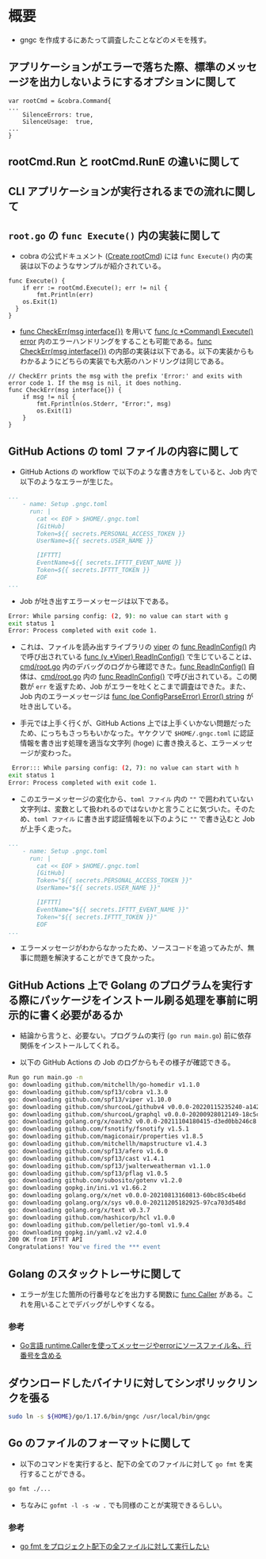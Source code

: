 # 概要

- gngc を作成するにあたって調査したことなどのメモを残す。

## アプリケーションがエラーで落ちた際、標準のメッセージを出力しないようにするオプションに関して

```golang
var rootCmd = &cobra.Command{
...
    SilenceErrors: true,
	SilenceUsage:  true,
...
}
```

## rootCmd.Run と rootCmd.RunE の違いに関して

## CLI アプリケーションが実行されるまでの流れに関して

## `root.go` の `func Execute()` 内の実装に関して

- cobra の公式ドキュメント ([Create rootCmd](https://cobra.dev/#create-rootcmd)) には `func Execute()` 内の実装は以下のようなサンプルが紹介されている。

```golang
func Execute() {
    if err := rootCmd.Execute(); err != nil {
        fmt.Println(err)
    os.Exit(1)
  }
}
```

- [func CheckErr(msg interface{})](https://github.com/spf13/cobra/blob/master/cobra.go#L211) を用いて [func (c *Command) Execute() error](https://github.com/spf13/cobra/blob/master/command.go#L901) 内のエラーハンドリングをすることも可能である。[func CheckErr(msg interface{})](https://github.com/spf13/cobra/blob/master/cobra.go#L211) の内部の実装は以下である。以下の実装からもわかるようにどちらの実装でも大筋のハンドリングは同じである。

```golang
// CheckErr prints the msg with the prefix 'Error:' and exits with error code 1. If the msg is nil, it does nothing.
func CheckErr(msg interface{}) {
    if msg != nil {
        fmt.Fprintln(os.Stderr, "Error:", msg)
		os.Exit(1)
	}
}
```

## GitHub Actions の toml ファイルの内容に関して

- GitHub Actions の workflow で以下のような書き方をしていると、Job 内で以下のようなエラーが生じた。

```yaml
...
    - name: Setup .gngc.toml
      run: |
        cat << EOF > $HOME/.gngc.toml
        [GitHub]
        Token=${{ secrets.PERSONAL_ACCESS_TOKEN }}
        UserName=${{ secrets.USER_NAME }}

        [IFTTT]
        EventName=${{ secrets.IFTTT_EVENT_NAME }}
        Token=${{ secrets.IFTTT_TOKEN }}
        EOF
...
```

- Job が吐き出すエラーメッセージは以下である。

```bash
Error: While parsing config: (2, 9): no value can start with g
exit status 1
Error: Process completed with exit code 1.
```

- これは、ファイルを読み出すライブラリの [viper](https://github.com/spf13/viper/) の [func ReadInConfig()](https://github.com/spf13/viper/blob/v1.10.1/viper.go#L1464) 内で呼び出されている [func (v *Viper) ReadInConfig()](https://github.com/spf13/viper/blob/v1.10.1/viper.go#L1464) で生じていることは、[cmd/root.go](https://github.com/dilmnqvovpnmlib/gngc/blob/main/cmd/root.go) 内のデバッグのログから確認できた。[func ReadInConfig()](https://github.com/spf13/viper/blob/v1.10.1/viper.go#L1464) 自体は、[cmd/root.go](https://github.com/dilmnqvovpnmlib/gngc/blob/main/cmd/root.go) 内の [func ReadInConfig()](https://pkg.go.dev/github.com/spf13/viper#Viper.ReadInConfig) で呼び出されている。この関数が `err` を返すため、Job がエラーを吐くとこまで調査はできた。また、Job 内のエラーメッセージは [func (pe ConfigParseError) Error() string](https://github.com/spf13/viper/blob/a785a79f2240b55faa3c9fb488252ca9ea931339/util.go#L30) が吐き出している。

- 手元では上手く行くが、GitHub Actions 上では上手くいかない問題だったため、にっちもさっちもいかなった。ヤケクソで `$HOME/.gngc.toml` に認証情報を書き出す処理を適当な文字列 (hoge) に書き換えると、エラーメッセージが変わった。

```bash
 Error::: While parsing config: (2, 7): no value can start with h
exit status 1
Error: Process completed with exit code 1.
```

- このエラーメッセージの変化から、`toml ファイル` 内の `""` で囲われていない文字列は、変数として扱われるのではないかと言うことに気づいた。そのため、`toml ファイル` に書き出す認証情報を以下のように `""` で書き込むと Job が上手く走った。

```yaml
...
    - name: Setup .gngc.toml
      run: |
        cat << EOF > $HOME/.gngc.toml
        [GitHub]
        Token="${{ secrets.PERSONAL_ACCESS_TOKEN }}"
        UserName="${{ secrets.USER_NAME }}"

        [IFTTT]
        EventName="${{ secrets.IFTTT_EVENT_NAME }}"
        Token="${{ secrets.IFTTT_TOKEN }}"
        EOF
...
```

- エラーメッセージがわからなかったため、ソースコードを追ってみたが、無事に問題を解決することができて良かった。

## GitHub Actions 上で Golang のプログラムを実行する際にパッケージをインストール刷る処理を事前に明示的に書く必要があるか

- 結論から言うと、必要ない。プログラムの実行 (`go run main.go`) 前に依存関係をインストールしてくれる。

- 以下の GitHub Actions の Job のログからもその様子が確認できる。

```bash
Run go run main.go -n 
go: downloading github.com/mitchellh/go-homedir v1.1.0
go: downloading github.com/spf13/cobra v1.3.0
go: downloading github.com/spf13/viper v1.10.0
go: downloading github.com/shurcooL/githubv4 v0.0.0-20220115235240-a14260e6f8a2
go: downloading github.com/shurcooL/graphql v0.0.0-20200928012149-18c5c3165e3a
go: downloading golang.org/x/oauth2 v0.0.0-20211104180415-d3ed0bb246c8
go: downloading github.com/fsnotify/fsnotify v1.5.1
go: downloading github.com/magiconair/properties v1.8.5
go: downloading github.com/mitchellh/mapstructure v1.4.3
go: downloading github.com/spf13/afero v1.6.0
go: downloading github.com/spf13/cast v1.4.1
go: downloading github.com/spf13/jwalterweatherman v1.1.0
go: downloading github.com/spf13/pflag v1.0.5
go: downloading github.com/subosito/gotenv v1.2.0
go: downloading gopkg.in/ini.v1 v1.66.2
go: downloading golang.org/x/net v0.0.0-20210813160813-60bc85c4be6d
go: downloading golang.org/x/sys v0.0.0-20211205182925-97ca703d548d
go: downloading golang.org/x/text v0.3.7
go: downloading github.com/hashicorp/hcl v1.0.0
go: downloading github.com/pelletier/go-toml v1.9.4
go: downloading gopkg.in/yaml.v2 v2.4.0
200 OK from IFTTT API
Congratulations! You've fired the *** event
```

## Golang のスタックトレーサに関して

- エラーが生じた箇所の行番号などを出力する関数に [func Caller](https://pkg.go.dev/runtime#Caller) がある。これを用いることでデバッグがしやすくなる。

### 参考

- [Go言語 runtime.Callerを使ってメッセージやerrorにソースファイル名、行番号を含める](https://qiita.com/h6591/items/468be2f4524ccc888795)

## ダウンロードしたバイナリに対してシンボリックリンクを張る

```bash
sudo ln -s ${HOME}/go/1.17.6/bin/gngc /usr/local/bin/gngc
```

## Go のファイルのフォーマットに関して

- 以下のコマンドを実行すると、配下の全てのファイルに対して `go fmt` を実行することができる。

```bash
go fmt ./...
```

- ちなみに `gofmt -l -s -w .` でも同様のことが実現できるらしい。

### 参考

- [go fmt をプロジェクト配下の全ファイルに対して実行したい](https://devlights.hatenablog.com/entry/2019/08/15/060851)
